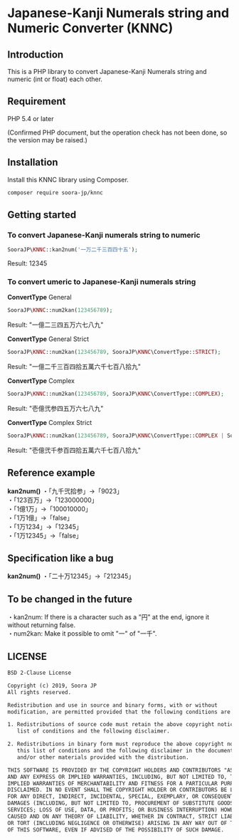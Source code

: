 # Japanese-Kanji Numerals string and Numeric Converter (KNNC)

## Introduction

This is a PHP library to convert Japanese-Kanji Numerals string and numeric (int or float) each other.

## Requirement

PHP 5.4 or later

(Confirmed PHP document, but the operation check has not been done, so the version may be raised.)

## Installation

Install this KNNC library using Composer.

```sh
composer require soora-jp/knnc
```

## Getting started

### To convert Japanese-Kanji numerals string to numeric

```php
SooraJP\KNNC::kan2num('一万二千三百四十五');
```

Result: 12345

### To convert umeric to Japanese-Kanji numerals string

**ConvertType** General

```php
SooraJP\KNNC::num2kan(123456789);
```
Result: "一億二三四五万六七八九"

**ConvertType** General Strict

```php
SooraJP\KNNC::num2kan(123456789, SooraJP\KNNC\ConvertType::STRICT);
```

Result: "一億二千三百四拾五萬六千七百八拾九"

**ConvertType** Complex

```php
SooraJP\KNNC::num2kan(123456789, SooraJP\KNNC\ConvertType::COMPLEX);
```

Result: "壱億弐参四五万六七八九"

**ConvertType** Complex Strict

```php
SooraJP\KNNC::num2kan(123456789, SooraJP\KNNC\ConvertType::COMPLEX | SooraJP\KNNC\ConvertType::STRICT);
```

Result: "壱億弐千参百四拾五萬六千七百八拾九"

## Reference example

**kan2num()**
・「九千弐拾参」->「9023」  
・「123百万」->「123000000」  
・「1億1万」->「100010000」  
・「1万1億」->「false」  
・「1万1234」->「12345」  
・「1万12345」->「false」  

## Specification like a bug

**kan2num()**
・「二十万12345」->「212345」

## To be changed in the future
・kan2num: If there is a character such as a "円" at the end, ignore it without returning false.  
・num2kan: Make it possible to omit "一" of "一千".


## LICENSE

```txt
BSD 2-Clause License

Copyright (c) 2019, Soora JP
All rights reserved.

Redistribution and use in source and binary forms, with or without
modification, are permitted provided that the following conditions are met:

1. Redistributions of source code must retain the above copyright notice, this
   list of conditions and the following disclaimer.

2. Redistributions in binary form must reproduce the above copyright notice,
   this list of conditions and the following disclaimer in the documentation
   and/or other materials provided with the distribution.

THIS SOFTWARE IS PROVIDED BY THE COPYRIGHT HOLDERS AND CONTRIBUTORS "AS IS"
AND ANY EXPRESS OR IMPLIED WARRANTIES, INCLUDING, BUT NOT LIMITED TO, THE
IMPLIED WARRANTIES OF MERCHANTABILITY AND FITNESS FOR A PARTICULAR PURPOSE ARE
DISCLAIMED. IN NO EVENT SHALL THE COPYRIGHT HOLDER OR CONTRIBUTORS BE LIABLE
FOR ANY DIRECT, INDIRECT, INCIDENTAL, SPECIAL, EXEMPLARY, OR CONSEQUENTIAL
DAMAGES (INCLUDING, BUT NOT LIMITED TO, PROCUREMENT OF SUBSTITUTE GOODS OR
SERVICES; LOSS OF USE, DATA, OR PROFITS; OR BUSINESS INTERRUPTION) HOWEVER
CAUSED AND ON ANY THEORY OF LIABILITY, WHETHER IN CONTRACT, STRICT LIABILITY,
OR TORT (INCLUDING NEGLIGENCE OR OTHERWISE) ARISING IN ANY WAY OUT OF THE USE
OF THIS SOFTWARE, EVEN IF ADVISED OF THE POSSIBILITY OF SUCH DAMAGE.
```